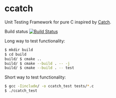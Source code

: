 # ccatch
Unit Testing Framework for pure C inspired by [Catch](https://github.com/philsquared/Catch).

Build status [![Build Status](https://travis-ci.org/igsha/ccatch.svg)](https://travis-ci.org/igsha/ccatch)

Long way to test functionality:
```sh
$ mkdir build
$ cd build
build/ $ cmake ..
build/ $ cmake --build . -- -j
build/ $ cmake --build . -- test
```
Short way to test functionality:
```sh
$ gcc -Iinclude/ -o ccatch_test tests/*.c
$ ./ccatch_test
```
